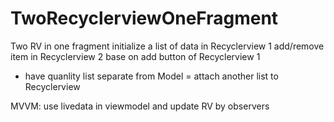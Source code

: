 # TwoRecyclerviewOneFragment
Two RV in one fragment
initialize a list of data in Recyclerview 1
add/remove item in Recyclerview 2 base on add button of Recyclerview 1
- have quanlity list separate from Model = attach another list to Recyclerview


MVVM: use livedata in viewmodel and update RV by observers


